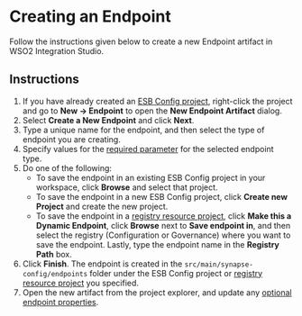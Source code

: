 # Creating an Endpoint
Follow the instructions given below to create a new Endpoint artifact in WSO2 Integration Studio.

## Instructions

1.  If you have already created an [ESB Config project](../../creating-projects/#esb-config-project), right-click the project and go to **New → Endpoint** to open the **New Endpoint Artifact** dialog.
2.  Select **Create a New Endpoint** and click **Next**.
3.  Type a unique name for the endpoint, and then select the type of endpoint you are creating.
4.  Specify values for the [required parameter](../../references/synapse-properties/endpoint-properties.md) for the selected endpoint type.
5.  Do one of the following:  
    -   To save the endpoint in an existing ESB Config project in your workspace, click **Browse** and select that project.
    -   To save the endpoint in a new ESB Config project, click **Create new Project** and create the new project.
    -   To save the endpoint in a [registry resource project](../../creating-projects/#registry-resource-project), click **Make this a Dynamic Endpoint**, click **Browse** next to **Save endpoint in**, and then select the registry (Configuration or Governance) where you want to save the endpoint. Lastly, type the endpoint name in the **Registry Path** box.
6.  Click **Finish**. The endpoint is created in the `src/main/synapse-config/endpoints` folder under the ESB Config project or [registry resource project](../../creating-projects/#registry-resource-project) you specified.
7.  Open the new artifact from the project explorer, and update any [optional endpoint properties](../../references/synapse-properties/endpoint-properties.md).

